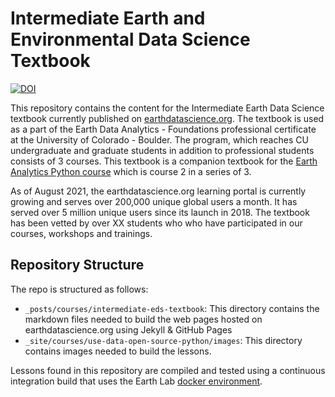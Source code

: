 # Intermediate Earth and Environmental Data Science Textbook

[![DOI](https://zenodo.org/badge/357605938.svg)](https://zenodo.org/badge/latestdoi/357605938)

This repository contains the content for the Intermediate Earth Data Science
textbook currently published on [earthdatascience.org](https://www.earthdatascience.org/courses/use-data-open-source-python). The textbook is used as a part of the Earth Data Analytics -
Foundations professional certificate at the University of Colorado - Boulder.
The program, which reaches CU undergraduate and graduate students in addition to
professional students consists of 3 courses. This textbook is a companion
textbook for the [Earth Analytics Python course](https://www.earthdatascience.org/courses/earth-analytics-python//) which is course 2 in a series of 3.

As of August 2021, the earthdatascience.org learning portal is currently growing
and serves over 200,000 unique global users a month. It has served over 5 million
unique users since its launch in 2018. The textbook has been vetted by over XX
students who who have participated in our courses, workshops and trainings.

## Repository Structure

The repo is structured as follows:

* `_posts/courses/intermediate-eds-textbook`: This directory contains the markdown files needed to build the web pages hosted on earthdatascience.org using Jekyll & GitHub Pages
* `_site/courses/use-data-open-source-python/images`: This directory contains images needed to build the lessons.

Lessons found in this repository are compiled and tested using a continuous
integration build that uses the Earth Lab [docker environment](https://github.com/earthlab/r-python-eds-lessons-env).
